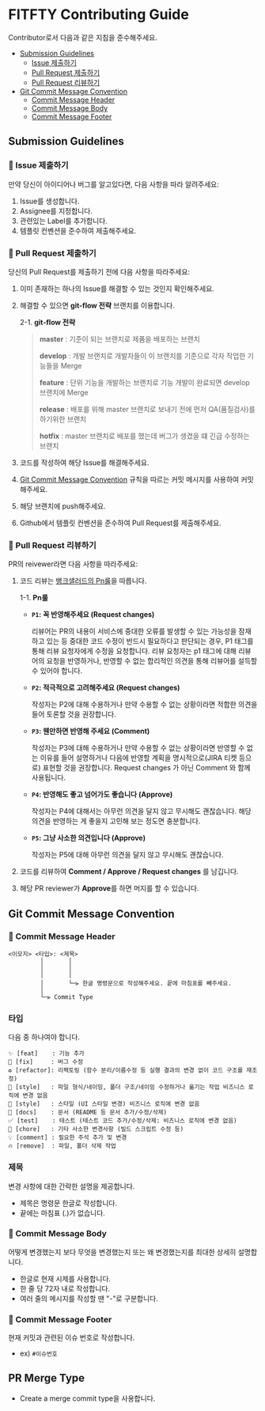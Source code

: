 # FITFTY **Contributing Guide**

Contributor로서 다음과 같은 지침을 준수해주세요.

- [Submission Guidelines](#submission-guidelines)
  - [Issue 제출하기](#📌-issue-제출하기)
  - [Pull Request 제출하기](#📌-pull-request-제출하기)
  - [Pull Request 리뷰하기](#📌-pull-request-리뷰하기)
- [Git Commit Message Convention](#git-commit-message-convention)
  - [Commit Message Header](#📌-commit-message-header)
  - [Commit Message Body](#📌-commit-message-body)
  - [Commit Message Footer](#📌-commit-message-footer)

## **Submission Guidelines**

### **📌 Issue 제출하기**

만약 당신이 아이디어나 버그를 알고있다면, 다음 사항을 따라 알려주세요:

1. Issue를 생성합니다.
2. Assignee를 지정합니다.
3. 관련있는 Label를 추가합니다.
4. 템플릿 컨벤션을 준수하여 제출해주세요.

### **📌 Pull Request 제출하기**

당신의 Pull Request를 제출하기 전에 다음 사항을 따라주세요:

1. 이미 존재하는 하나의 Issue를 해결할 수 있는 것인지 확인해주세요.

2. 해결할 수 있으면 **git-flow 전략** 브랜치를 이용합니다.

   2-1. **git-flow 전략**

   > **master** : 기준이 되는 브랜치로 제품을 배포하는 브랜치
   >
   > **develop** : 개발 브랜치로 개발자들이 이 브랜치를 기준으로 각자 작업한 기능들을 Merge
   >
   > **feature** : 단위 기능을 개발하는 브랜치로 기능 개발이 완료되면 develop 브랜치에 Merge
   >
   > **release** : 배포를 위해 master 브랜치로 보내기 전에 먼저 QA(품질검사)를 하기위한 브랜치
   >
   > **hotfix** : master 브랜치로 배포를 했는데 버그가 생겼을 떄 긴급 수정하는 브랜치

3. 코드를 작성하여 해당 Issue를 해결해주세요.

4. [Git Commit Message Convention](notion://www.notion.so/yapp-workspace/CONTRIBUTING-md-a102c47fd03444b990545a2f74c7616c#git-commit-message-convention) 규칙을 따르는 커밋 메시지를 사용하여 커밋해주세요.

5. 해당 브랜치에 push해주세요.

6. Github에서 템플릿 컨벤션을 준수하여 Pull Request를 제출해주세요.

### **📌 Pull Request 리뷰하기**

PR의 reivewer라면 다음 사항을 따라주세요:

1. 코드 리뷰는 [뱅크샐러드의 Pn룰](https://blog.banksalad.com/tech/banksalad-code-review-culture/)을 따릅니다.

   1-1. **Pn룰**

   - **`P1`: 꼭 반영해주세요 (Request changes)**

     리뷰어는 PR의 내용이 서비스에 중대한 오류를 발생할 수 있는 가능성을 잠재하고 있는 등 중대한 코드 수정이 반드시 필요하다고 판단되는 경우, P1 태그를 통해 리뷰 요청자에게 수정을 요청합니다. 리뷰 요청자는 p1 태그에 대해 리뷰어의 요청을 반영하거나, 반영할 수 없는 합리적인 의견을 통해 리뷰어를 설득할 수 있어야 합니다.

   - **`P2`: 적극적으로 고려해주세요 (Request changes)**

     작성자는 P2에 대해 수용하거나 만약 수용할 수 없는 상황이라면 적합한 의견을 들어 토론할 것을 권장합니다.

   - **`P3`: 웬만하면 반영해 주세요 (Comment)**

     작성자는 P3에 대해 수용하거나 만약 수용할 수 없는 상황이라면 반영할 수 없는 이유를 들어 설명하거나 다음에 반영할 계획을 명시적으로(JIRA 티켓 등으로) 표현할 것을 권장합니다. Request changes 가 아닌 Comment 와 함께 사용됩니다.

   - **`P4`: 반영해도 좋고 넘어가도 좋습니다 (Approve)**

     작성자는 P4에 대해서는 아무런 의견을 달지 않고 무시해도 괜찮습니다. 해당 의견을 반영하는 게 좋을지 고민해 보는 정도면 충분합니다.

   - **`P5`: 그냥 사소한 의견입니다 (Approve)**

     작성자는 P5에 대해 아무런 의견을 달지 않고 무시해도 괜찮습니다.

2. 코드를 리뷰하여 **Comment / Approve / Request changes** 를 남깁니다.

3. 해당 PR reviewer가 **Approve**를 하면 머지를 할 수 있습니다.

## **Git Commit Message Convention**

### **📌 Commit Message Header**

```
<이모지> <타입>: <제목>
         │       │
         │       │
         │       │
         │       └─⫸ 한글 명령문으로 작성해주세요. 끝에 마침표를 빼주세요.
         │
         └─⫸ Commit Type
```

### **타입**

다음 중 하나여야 합니다.

```
✨ [feat]    : 기능 추가
🐛 [fix]     : 버그 수정
♻️ [refactor]: 리팩토링 (함수 분리/이름수정 등 실행 결과의 변경 없이 코드 구조를 재조정)
🚚 [style]   : 파일 형식/네이밍, 폴더 구조/네이밍 수정하거나 옮기는 작업 비즈니스 로직에 변경 없음
💄 [style]   : 스타일 (UI 스타일 변경) 비즈니스 로직에 변경 없음
📝 [docs]    : 문서 (README 등 문서 추가/수정/삭제)
✅ [test]    : 테스트 (테스트 코드 추가/수정/삭제: 비즈니스 로직에 변경 없음)
🔧 [chore]   : 기타 사소한 변경사항 (빌드 스크립트 수정 등)
💡 [comment] : 필요한 주석 추가 및 변경
🔥 [remove]  : 파일, 폴더 삭제 작업
```

### **제목**

변경 사항에 대한 간략한 설명을 제공합니다.

- 제목은 명령문 한글로 작성합니다.
- 끝에는 마침표 (.)가 없습니다.

### **📌 Commit Message Body**

어떻게 변경했는지 보다 무엇을 변경했는지 또는 왜 변경했는지를 최대한 상세히 설명합니다.

- 한글로 현재 시제를 사용합니다.
- 한 줄 당 72자 내로 작성합니다.
- 여러 줄의 메시지를 작성할 땐 "-"로 구분합니다.

### **📌 Commit Message Footer**

현재 커밋과 관련된 이슈 번호로 작성합니다.

- ex) `#이슈번호`

## PR Merge Type

- Create a merge commit type을 사용합니다.